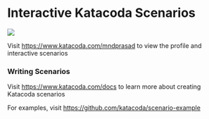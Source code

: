 # Interactive Katacoda Scenarios

[![](http://shields.katacoda.com/katacoda/mndprasad/count.svg)](https://www.katacoda.com/mndprasad "Get your profile on Katacoda.com")

Visit https://www.katacoda.com/mndprasad to view the profile and interactive scenarios

### Writing Scenarios
Visit https://www.katacoda.com/docs to learn more about creating Katacoda scenarios

For examples, visit https://github.com/katacoda/scenario-example
